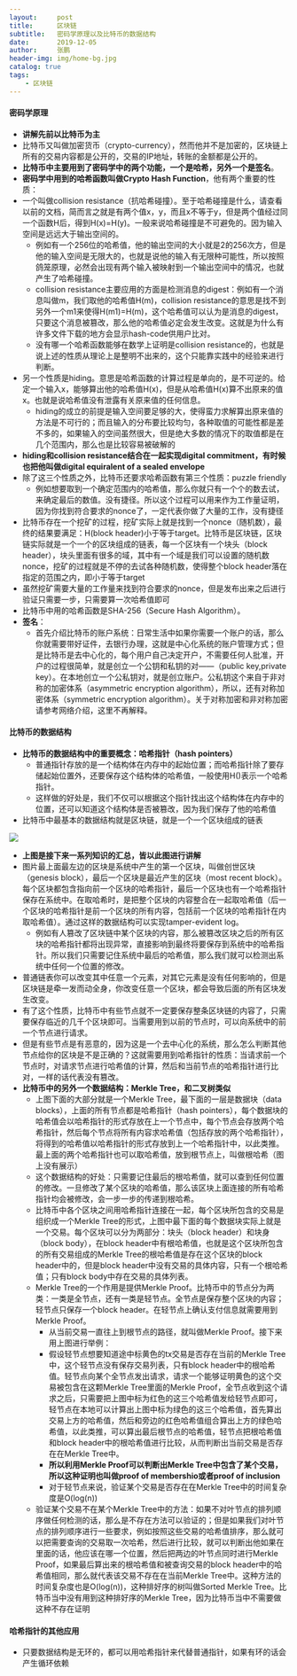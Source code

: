 ```yaml
---
layout:     post 
title:      区块链
subtitle:   密码学原理以及比特币的数据结构
date:       2019-12-05
author:     张鹏
header-img: img/home-bg.jpg
catalog: true   
tags:                         
    - 区块链
---
```


#### 密码学原理

- **讲解先前以比特币为主**
- 比特币又叫做加密货币（crypto-currency），然而他并不是加密的，区块链上所有的交易内容都是公开的，交易的IP地址，转账的金额都是公开的。
- **比特币中主要用到了密码学中的两个功能，一个是哈希，另外一个是签名**。
- **密码学中用到的哈希函数叫做Crypto Hash Function**，他有两个重要的性质：
- 一个叫做collision resistance（抗哈希碰撞）。至于哈希碰撞是什么，请查看以前的文档，简而言之就是有两个值x，y，而且x不等于y，但是两个值经过同一个函数H后，得到H(x)=H(y)。一般来说哈希碰撞是不可避免的。因为输入空间是远远大于输出空间的。
   - 例如有一个256位的哈希值，他的输出空间的大小就是2的256次方，但是他的输入空间是无限大的，也就是说他的输入有无限种可能性，所以按照鸽笼原理，必然会出现有两个输入被映射到一个输出空间中的情况，也就产生了哈希碰撞。
   - collision resistance主要应用的方面是检测消息的digest：例如有一个消息叫做m，我们取他的哈希值H(m)，collision resistance的意思是找不到另外一个m1来使得H(m1)=H(m)，这个哈希值可以认为是消息的digest，只要这个消息被篡改，那么他的哈希值必定会发生改变。这就是为什么有许多文件下载的地方会显示hash-code供用户比对。
   - 没有哪一个哈希函数能够在数学上证明是collision resistance的，也就是说上述的性质从理论上是整明不出来的，这个只能靠实践中的经验来进行判断。
- 另一个性质是hiding。意思是哈希函数的计算过程是单向的，是不可逆的。给定一个输入x，能够算出他的哈希值H(x)，但是从哈希值H(x)算不出原来的值x。也就是说哈希值没有泄露有关原来值的任何信息。
   - hiding的成立的前提是输入空间要足够的大，使得蛮力求解算出原来值的方法是不可行的；而且输入的分布要比较均匀，各种取值的可能性都是差不多的，如果输入的空间虽然很大，但是绝大多数的情况下的取值都是在几个范围内，那么也是比较容易被破解的
- **hiding和collision resistance结合在一起实现digital commitment，有时候也把他叫做digital equiralent of a sealed envelope**
- 除了这三个性质之外，比特币还要求哈希函数有第三个性质：puzzle friendly
   - 例如想要取到一个确定范围内的哈希值，那么你就只有一个个的数去试，来确定最后的数值。没有捷径。所以这个过程可以用来作为工作量证明，因为你找到符合要求的nonce了，一定代表你做了大量的工作，没有捷径
- 比特币存在一个挖矿的过程，挖矿实际上就是找到一个nonce（随机数），最终的结果要满足：H(block header)小于等于target。比特币是区块链，区块链实际就是一个一个的区块组成的链表，每一个区块有一个块头（block header），块头里面有很多的域，其中有一个域是我们可以设置的随机数nonce，挖矿的过程就是不停的去试各种随机数，使得整个block header落在指定的范围之内，即小于等于target
- 虽然挖矿需要大量的工作量来找到符合要求的nonce，但是发布出来之后进行验证只需要一步，只需要算一次哈希值即可
- 比特币中用的哈希函数是SHA-256（Secure Hash Algorithm）。
- **签名**：
   - 首先介绍比特币的账户系统：日常生活中如果你需要一个账户的话，那么你就需要带好证件，去银行办理，这就是中心化系统的账户管理方式；但是比特币是去中心化的，每个用户自己决定开户，不需要任何人批准，开户的过程很简单，就是创立一个公钥和私钥的对——（public key,private key）。在本地创立一个公私钥对，就是创立账户。公私钥这个来自于非对称的加密体系（asymmetric encryption algorithm），所以，还有对称加密体系（symmetric encryption algorithm）。关于对称加密和非对称加密请参考网络介绍，这里不再解释。

#### 比特币的数据结构

- **比特币的数据结构中的重要概念：哈希指针（hash pointers）**
   - 普通指针存放的是一个结构体在内存中的起始位置；而哈希指针除了要存储起始位置外，还要保存这个结构体的哈希值，一般使用H()表示一个哈希指针。
   - 这样做的好处是，我们不仅可以根据这个指针找出这个结构体在内存中的位置，还可以知道这个结构体是否被篡改，因为我们保存了他的哈希值
- 比特币中最基本的数据结构就是区块链，就是一个一个区块组成的链表

![](https://vi2.xiu123.cn/live/2019/12/05/19/1003v1575544834902186340.jpg)

- **上图是接下来一系列知识的汇总，皆以此图进行讲解**
- 图片最上面最左边的区块是系统中产生的第一个区块，叫做创世区块（genesis block），最后一个区块是最近产生的区块（most recent block）。每个区块都包含指向前一个区块的哈希指针，最后一个区块也有一个哈希指针保存在系统中。在取哈希时，是把整个区块的内容整合在一起取哈希值（后一个区块的哈希指针是前一个区块的所有内容，包括前一个区块的哈希指针在内取哈希值）。通过这样的数据结构可以实现tamper-evident log。
   - 例如有人篡改了区块链中某个区块的内容，那么被篡改区块之后的所有区块的哈希指针都将出现异常，直接影响到最终将要保存到系统中的哈希指针。所以我们只需要记住系统中最后的哈希值，那么我们就可以检测出系统中任何一个位置的修改。
- 普通链表你可以改变其中任意一个元素，对其它元素是没有任何影响的，但是区块链是牵一发而动全身，你改变任意一个区块，都会导致后面的所有区块发生改变。
- 有了这个性质，比特币中有些节点就不一定要保存整条区块链的内容了，只需要保存临近的几千个区块即可。当需要用到以前的节点时，可以向系统中的前一个节点进行请求。
- 但是有些节点是有恶意的，因为这是一个去中心化的系统，那么怎么判断其他节点给你的区块是不是正确的？这就需要用到哈希指针的性质：当请求前一个节点时，对请求节点进行哈希值的计算，然后和当前节点的哈希指针进行比对，一样的话代表没有篡改。
- **比特币中的另外一个数据结构：Merkle Tree，和二叉树类似**
   - 上图下面的大部分就是一个Merkle Tree，最下面的一层是数据块（data blocks），上面的所有节点都是哈希指针（hash pointers），每个数据块的哈希值会以哈希指针的形式存放在上一个节点中，每个节点会存放两个哈希指针，然后每个节点将所有内容求哈希值（包括存放的两个哈希指针），将得到的哈希值以哈希指针的形式存放到上一个哈希指针中，以此类推。最上面的两个哈希指针也可以取哈希值，放到根节点上，叫做根哈希（图上没有展示）
   - 这个数据结构的好处：只需要记住最后的根哈希值，就可以查到任何位置的修改。一旦修改了某个区块的哈希值，那么该区块上面连接的所有哈希指针均会被修改，会一步一步的传递到根哈希。
   - 比特币中各个区块之间用哈希指针连接在一起，每个区块所包含的交易是组织成一个Merkle Tree的形式，上图中最下面的每个数据块实际上就是一个交易。每个区块可以分为两部分：块头（block header）和块身（block body），在block header中有根哈希值，也就是这个区块所包含的所有交易组成的Merkle Tree的根哈希值是存在这个区块的block header中的，但是block header中没有交易的具体内容，只有一个根哈希值；只有block body中存在交易的具体列表。
   - Merkle Tree的一个作用是提供Merkle Proof。比特币中的节点分为两类：一类是全节点，还有一类是轻节点。全节点是保存整个区块的内容；轻节点只保存一个block header。在轻节点上确认支付信息就需要用到Merkle Proof。
      - 从当前交易一直往上到根节点的路径，就叫做Merkle Proof。接下来用上图进行举例：
      - 假设轻节点想要知道途中标黄色的tx交易是否存在当前的Merkle Tree中，这个轻节点没有保存交易列表，只有block header中的根哈希值。轻节点向某个全节点发出请求，请求一个能够证明黄色的这个交易被包含在这颗Merkle Tree里面的Merkle Proof，全节点收到这个请求之后，只需要把上图中标为红色的这三个哈希值发给轻节点即可，轻节点在本地可以计算出上图中标为绿色的这三个哈希值，首先算出交易上方的哈希值，然后和旁边的红色哈希值组合算出上方的绿色哈希值，以此类推，可以算出最后根节点的哈希值，轻节点把根哈希值和block header中的根哈希值进行比较，从而判断出当前交易是否存在在Merkle Tree中。
      - **所以利用Merkle Proof可以判断出Merkle Tree中包含了某个交易，所以这种证明也叫做proof of membershio或者proof of inclusion**
      - 对于轻节点来说，验证某个交易是否存在在Merkle Tree中的时间复杂度是O(log(n))
   - 验证某个交易不在某个Merkle Tree中的方法：如果不对叶节点的排列顺序做任何检测的话，那么是不存在方法可以验证的；但是如果我们对叶节点的排列顺序进行一些要求，例如按照这些交易的哈希值排序，那么就可以把需要查询的交易取一次哈希，然后进行比较，就可以判断出他如果在里面的话，他应该在哪一个位置，然后把两边的叶节点同时进行Merkle Proof，如果最后算出来的根哈希值和被查询交易的block header中的哈希值相同，那么就代表该交易不存在在当前Merkle Tree中。这种方法的时间复杂度也是O(log(n))，这种排好序的树叫做Sorted Merkle Tree。比特币当中没有用到这种排好序的Merkle Tree，因为比特币当中不需要做这种不存在证明

#### 哈希指针的其他应用

- 只要数据结构是无环的，都可以用哈希指针来代替普通指针，如果有环的话会产生循环依赖